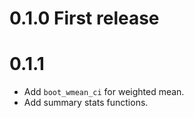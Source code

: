 # 0.1.0 First release

# 0.1.1

* Add `boot_wmean_ci` for weighted mean.
* Add summary stats functions.